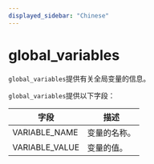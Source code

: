 ```yaml
---
displayed_sidebar: "Chinese"
---
```


# global_variables

`global_variables`提供有关全局变量的信息。

`global_variables`提供以下字段：

| **字段**         | **描述**           |
| --------------- | -----------------  |
| VARIABLE_NAME   | 变量的名称。         |
| VARIABLE_VALUE  | 变量的值。           |